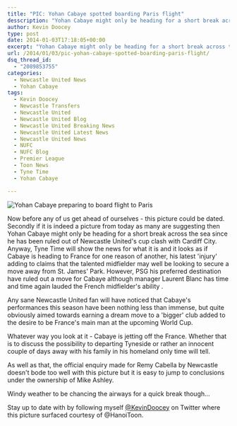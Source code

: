 ```yaml
---
title: "PIC: Yohan Cabaye spotted boarding Paris flight"
desscription: "Yohan Cabaye might only be heading for a short break across the sea since he has been ruled out of Newcastle United's cup clash with Cardiff City."
author: Kevin Doocey
type: post
date: 2014-01-03T17:18:05+00:00
excerpt: "Yohan Cabaye might only be heading for a short break across the sea since he has been ruled out of Newcastle United's cup clash with Cardiff City."
url: /2014/01/03/pic-yohan-cabaye-spotted-boarding-paris-flight/
dsq_thread_id:
  - "2089853755"
categories:
  - Newcastle United News
  - Yohan Cabaye
tags:
  - Kevin Doocey
  - Newcastle Transfers
  - Newcastle United
  - Newcastle United Blog
  - Newcastle United Breaking News
  - Newcastle United Latest News
  - Newcastle United News
  - NUFC
  - NUFC Blog
  - Premier League
  - Toon News
  - Tyne Time
  - Yohan Cabaye

---
```

![Yohan Cabaye preparing to board flight to Paris](https://www.tynetime.com/wp-content/uploads/2014/01/Yohan-Cabaye-Airport.jpg "Cabaye - Off for a short holiday or to discuss a move away? Credit: HanoiToon")

Now before any of us get ahead of ourselves - this picture could be dated. Secondly if it is indeed a picture from today as many are suggesting then Yohan Cabaye might only be heading for a short break across the sea since he has been ruled out of Newcastle United's cup clash with Cardiff City. Anyway, Tyne Time will show the news for what it is and it looks as if Cabaye is heading to France for one reason of another, his latest 'injury' adding to claims that the talented midfielder may well be looking to secure a move away from St. James' Park. However, PSG his preferred destination have ruled out a move for Cabaye although manager Laurent Blanc has time and time again lauded the French midfielder's ability .

Any sane Newcastle United fan will have noticed that Cabaye's performances this season have been nothing less than immense, but quite obviously aimed towards earning a dream move to a 'bigger' club added to the desire to be France's main man at the upcoming World Cup.

Whatever way you look at it - Cabaye is jetting off the France. Whether that is to discuss the possibility to departing Tyneside or rather an innocent couple of days away with his family in his homeland only time will tell.

As well as that, the official enquiry made for Remy Cabella by Newcastle doesn't bode too well with this picture but it is easy to jump to conclusions under the ownership of Mike Ashley.

Windy weather to be chancing the airways for a quick break though&#8230;

Stay up to date with by following myself [@KevinDoocey][1] on Twitter where this picture surfaced courtesy of @HanoiToon.

 [1]: https://twitter.com/kevindoocey
